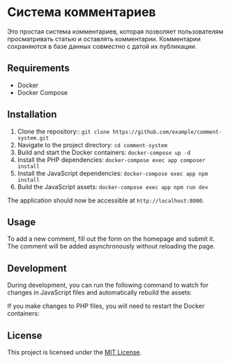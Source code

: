 # Система комментариев

Это простая система комментариев, которая позволяет пользователям просматривать статью и оставлять комментарии.
Комментарии сохраняются в базе данных совместно с датой их публикации.

## Requirements

- Docker
- Docker Compose

## Installation

1. Clone the repository:: `git clone https://github.com/example/comment-system.git`
2. Navigate to the project directory: `cd comment-system`
3. Build and start the Docker containers: `docker-compose up -d`
4. Install the PHP dependencies: `docker-compose exec app composer install`
5. Install the JavaScript dependencies: `docker-compose exec app npm install`
6. Build the JavaScript assets: `docker-compose exec app npm run dev`

The application should now be accessible at `http://localhost:8000`.

## Usage

To add a new comment, fill out the form on the homepage and submit it. The comment will be added asynchronously without
reloading the page.

## Development

During development, you can run the following command to watch for changes in JavaScript files and automatically rebuild
the assets:

If you make changes to PHP files, you will need to restart the Docker containers:

## License

This project is licensed under the [MIT License](LICENSE).

[//]: # ()

[//]: # (2. Перейдите в директорию с установленным проектом: `cd comment-system`)

[//]: # ([//]: # &#40;3. Создайте файл `.env` в корневой директории и заполните его необходимыми переменными окружения &#40;например, `DATABASE_PASSWORD`&#41;&#41;)

[//]: # ()

[//]: # (## Использование~~)

[//]: # ()

[//]: # (Для использования приложения перейдите по адресу `http://localhost:8080` в вашем браузере. Приложение автоматически подключится к базе данных, указанной в файле `.env`.)

[//]: # ()

[//]: # (## Обновление)

[//]: # ()

[//]: # (Чтобы обновить приложение, просто извлеките новую версию из репозитория и перезапустите Docker-контейнеры.)

[//]: # ()

[//]: # (```bash)

[//]: # (# Остановите контейнеры)

[//]: # (docker compose down)

[//]: # ()

[//]: # (# Извлеките новую версию)

[//]: # (git pull)

[//]: # ()

[//]: # (# Запустите контейнеры с обновленной версией)

[//]: # (docker compose up -d)

[//]: # (```)
